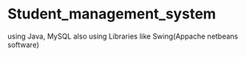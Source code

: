 # Student_management_system
using Java, MySQL also using Libraries like Swing(Appache netbeans software)
